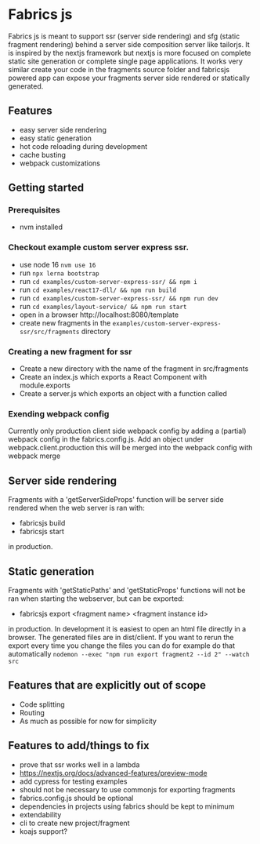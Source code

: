 # Fabrics js

Fabrics js is meant to support ssr (server side rendering) and sfg (static fragment rendering) behind a server side composition
server like tailorjs. It is inspired by the nextjs framework but nextjs is more focused on complete static site generation or
complete single page applications. It works very similar create your code in the fragments source folder and fabricsjs powered
app can expose your fragments server side rendered or statically generated.

## Features
- easy server side rendering
- easy static generation
- hot code reloading during development
- cache busting
- webpack customizations

## Getting started

### Prerequisites
- nvm installed

### Checkout example custom server express ssr.
- use node 16 `nvm use 16`
- run `npx lerna bootstrap`
- run `cd examples/custom-server-express-ssr/ && npm i`
- run `cd examples/react17-dll/ && npm run build`
- run `cd examples/custom-server-express-ssr/ && npm run dev`
- run `cd examples/layout-service/ && npm run start`
- open in a browser http://localhost:8080/template
- create new fragments in the `examples/custom-server-express-ssr/src/fragments` directory

### Creating a new fragment for ssr
- Create a new directory with the name of the fragment in src/fragments
- Create an index.js which exports a React Component with module.exports
- Create a server.js which exports an object with a function called 

### Exending webpack config

Currently only production client side webpack config by adding a (partial) webpack config in the fabrics.config.js.
Add an object under webpack.client.production this will be merged into the webpack config with webpack merge

## Server side rendering
Fragments with a 'getServerSideProps' function will be server side rendered when the web server is ran with:
- fabricsjs build
- fabricsjs start

in production.

## Static generation
Fragments with 'getStaticPaths' and 'getStaticProps' functions will not be ran when starting the webserver, but can be exported:
- fabricsjs export \<fragment name> \<fragment instance id>

in production. In development it is easiest to open an html file directly in a browser. The generated files are in dist/client.
If you want to rerun the export every time you change the files you can do for example do that automatically 
```nodemon --exec "npm run export fragment2 --id 2" --watch src```


## Features that are explicitly out of scope
- Code splitting
- Routing
- As much as possible for now for simplicity

## Features to add/things to fix
- prove that ssr works well in a lambda
- https://nextjs.org/docs/advanced-features/preview-mode
- add cypress for testing examples
- should not be necessary to use commonjs for exporting fragments
- fabrics.config.js should be optional
- dependencies in projects using fabrics should be kept to minimum
- extendability
- cli to create new project/fragment
- koajs support?